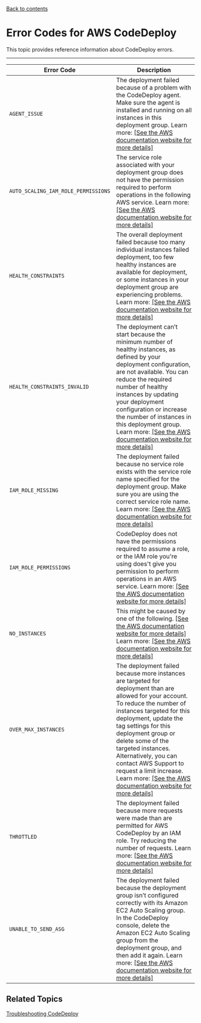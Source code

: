 [Back to contents](index.md)

# Error Codes for AWS CodeDeploy<a name="error-codes"></a>

This topic provides reference information about CodeDeploy errors\.


****  

| Error Code | Description | 
| --- | --- | 
| `AGENT_ISSUE` |  The deployment failed because of a problem with the CodeDeploy agent\. Make sure the agent is installed and running on all instances in this deployment group\. Learn more: [\[See the AWS documentation website for more details\]](http://docs.aws.amazon.com/codedeploy/latest/userguide/error-codes.html)  | 
| `AUTO_SCALING_IAM_ROLE_PERMISSIONS` |  The service role associated with your deployment group does not have the permission required to perform operations in the following AWS service\. Learn more: [\[See the AWS documentation website for more details\]](http://docs.aws.amazon.com/codedeploy/latest/userguide/error-codes.html)  | 
| `HEALTH_CONSTRAINTS` |  The overall deployment failed because too many individual instances failed deployment, too few healthy instances are available for deployment, or some instances in your deployment group are experiencing problems\. Learn more: [\[See the AWS documentation website for more details\]](http://docs.aws.amazon.com/codedeploy/latest/userguide/error-codes.html)  | 
| `HEALTH_CONSTRAINTS_INVALID` |  The deployment can’t start because the minimum number of healthy instances, as defined by your deployment configuration, are not available\. You can reduce the required number of healthy instances by updating your deployment configuration or increase the number of instances in this deployment group\.  Learn more: [\[See the AWS documentation website for more details\]](http://docs.aws.amazon.com/codedeploy/latest/userguide/error-codes.html)  | 
| `IAM_ROLE_MISSING` |  The deployment failed because no service role exists with the service role name specified for the deployment group\. Make sure you are using the correct service role name\.  Learn more: [\[See the AWS documentation website for more details\]](http://docs.aws.amazon.com/codedeploy/latest/userguide/error-codes.html)  | 
| `IAM_ROLE_PERMISSIONS` |  CodeDeploy does not have the permissions required to assume a role, or the IAM role you're using does't give you permission to perform operations in an AWS service\. Learn more: [\[See the AWS documentation website for more details\]](http://docs.aws.amazon.com/codedeploy/latest/userguide/error-codes.html)  | 
| `NO_INSTANCES` |   This might be caused by one of the following\.  [\[See the AWS documentation website for more details\]](http://docs.aws.amazon.com/codedeploy/latest/userguide/error-codes.html) Learn more: [\[See the AWS documentation website for more details\]](http://docs.aws.amazon.com/codedeploy/latest/userguide/error-codes.html)  | 
| `OVER_MAX_INSTANCES` |  The deployment failed because more instances are targeted for deployment than are allowed for your account\. To reduce the number of instances targeted for this deployment, update the tag settings for this deployment group or delete some of the targeted instances\. Alternatively, you can contact AWS Support to request a limit increase\. Learn more: [\[See the AWS documentation website for more details\]](http://docs.aws.amazon.com/codedeploy/latest/userguide/error-codes.html)  | 
| `THROTTLED` |  The deployment failed because more requests were made than are permitted for AWS CodeDeploy by an IAM role\. Try reducing the number of requests\. Learn more:  [\[See the AWS documentation website for more details\]](http://docs.aws.amazon.com/codedeploy/latest/userguide/error-codes.html)  | 
| `UNABLE_TO_SEND_ASG` |  The deployment failed because the deployment group isn’t configured correctly with its Amazon EC2 Auto Scaling group\. In the CodeDeploy console, delete the Amazon EC2 Auto Scaling group from the deployment group, and then add it again\. Learn more: [\[See the AWS documentation website for more details\]](http://docs.aws.amazon.com/codedeploy/latest/userguide/error-codes.html)  | 

## Related Topics<a name="error-codes-related-topics"></a>

[Troubleshooting CodeDeploy](troubleshooting.md)